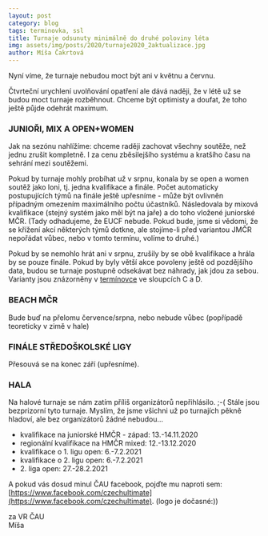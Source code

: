 ```yaml
---
layout: post
category: blog
tags: terminovka, ssl
title: Turnaje odsunuty minimálně do druhé poloviny léta
img: assets/img/posts/2020/turnaje2020_2aktualizace.jpg
author: Míša Čakrtová
---
```


Nyní víme, že turnaje nebudou moct být ani v květnu a červnu.

Čtvrteční urychlení uvolňování opatření ale dává naději, že v létě už se budou moct turnaje rozběhnout. Chceme být optimisty a doufat, že toho ještě půjde odehrát maximum.

### JUNIOŘI, MIX A OPEN+WOMEN

Jak na sezónu nahlížíme: chceme raději zachovat všechny soutěže, než jednu zrušit kompletně. I za cenu zběsilejšího systému a kratšího času na sehrání mezi soutěžemi.

Pokud by turnaje mohly probíhat už v srpnu, konala by se open a women soutěž jako loni, tj. jedna kvalifikace a finále. Počet automaticky postupujících týmů na finále ještě upřesníme - může být ovlivněn případným omezením maximálního počtu účastníků. Následovala by mixová kvalifikace (stejný systém jako měl být na jaře) a do toho vložené juniorské MČR. (Tady odhadujeme, že EUCF nebude. Pokud bude, jsme si vědomi, že se křížení akcí některých týmů dotkne, ale stojíme-li před variantou JMČR nepořádat vůbec, nebo v tomto termínu, volíme to druhé.)

Pokud by se nemohlo hrát ani v srpnu, zrušily by se obě kvalifikace a hrála by se pouze finále. Pokud by byly větší akce povoleny ještě od pozdějšího data, budou se turnaje postupně odsekávat bez náhrady, jak jdou za sebou.
Varianty jsou znázorněny v [termínovce](http://bit.ly/terminovka_ultimate) ve sloupcích C a D.

### BEACH MČR
Bude buď na přelomu července/srpna, nebo nebude vůbec (popřípadě teoreticky v zimě v hale)


### FINÁLE STŘEDOŠKOLSKÉ LIGY
Přesouvá se na konec září (upřesníme).

### HALA
Na halové turnaje se nám zatím příliš organizátorů nepřihlásilo. ;-( Stále jsou bezprizorní tyto turnaje. Myslím, že jsme všichni už po turnajích pěkně hladoví, ale bez organizátorů žádné nebudou...  
- kvalifikace na juniorské HMČR - západ: 13.-14.11.2020  
- regionální kvalifikace na HMČR mixed: 12.-13.12.2020  
- kvalifikace o 1. ligu open: 6.-7.2.2021  
- kvalifikace o 2. ligu open: 6.-7.2.2021  
- 2\. liga open: 27.-28.2.2021  

A pokud vás dosud minul ČAU facebook, pojďte mu naproti sem: [https://www.facebook.com/czechultimate](https://www.facebook.com/czechultimate). (logo je dočasné:)) 

za VR ČAU  
Míša
